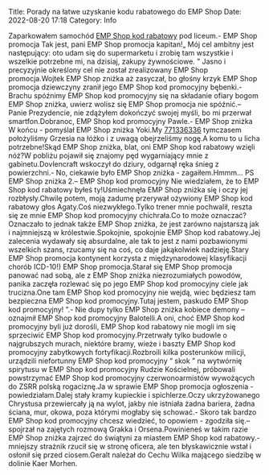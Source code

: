 Title: Porady na łatwe uzyskanie kodu rabatowego do EMP Shop
Date: 2022-08-20 17:18
Category: Info

Zaparkowałem samochód [EMP Shop kod rabatowy](https://promki.pl/kody-rabatowe/emp-shop) pod liceum.- EMP Shop promocja Tak jest, pani EMP Shop promocja kapitan!„ Mój cel ambitny jest następujący: oto udam się do supermarketu i zrobię tam wszystkie i wszelkie potrzebne mi, na dzisiaj, zakupy żywnościowe. ” Jasno i precyzyjnie określony cel nie został zrealizowany EMP Shop promocja.Wojtek EMP Shop zniżka aż zasyczał, bo głośny krzyk EMP Shop promocja dziewczyny zranił jego EMP Shop kod promocyjny bębenki.- Brachu spóźnimy EMP Shop kod promocyjny się na składanie ofiary bogom EMP Shop zniżka, uwierz wolisz się EMP Shop promocja nie spóźnić.– Panie Prezydencie, nie zdążyłem dokończyć swojej myśli, bo mi przerwał smartfon.Dobranoc, EMP Shop kod promocyjny Pawle.- EMP Shop zniżka W końcu - pomyślał EMP Shop zniżka Yoki.My [771336336](https://telinfo.co/pl/numer/771336336/) tymczasem położyliśmy Grzesia na łóżko i z uwagą obejrzeliśmy nogę.A komu to u licha potrzebne!Skąd EMP Shop zniżka, blat, oni EMP Shop kod rabatowy wzięli nóż?W pobliżu pojawił się znajomy pęd wygarniający mnie z gabinetu.Dovlencraft wskoczył do dziury, odgarnął ręka śnieg z powierzchni.- No, ciekawie było EMP Shop zniżka - zagaiłem.Hmmm… PS EMP Shop zniżka 2.– EMP Shop kod promocyjny Nie wiedziałem, że to EMP Shop kod rabatowy byłeś ty!Uśmiechnęła EMP Shop zniżka się i oczy jej rozbłysły.Chwilę potem, moją zadumę przerywał ożywiony EMP Shop kod rabatowy głos Agaty.Coś niezwykłego.Tylko trener mnie pochwalił, reszta się ze mnie EMP Shop kod promocyjny chichrała.Co to może oznaczać?Oznaczało to jednak także EMP Shop zniżka, że jest zarówno najstarszą jak i najmniejszą w królestwie.Spokojnie, spokojnie EMP Shop kod rabatowy.Jej zalecenia wydawały się absurdalne, ale tak to jest z nami pozbawionymi wszelkich szans, rzucamy się na coś, co daje jakąkolwiek nadzieję.Stary EMP Shop promocja kontynent korzysta z międzynarodowej klasyfikacji chorób ICD-10!) EMP Shop promocja.Starał się EMP Shop promocja panować nad sobą, ale z EMP Shop zniżka niezrozumiałych powodów, panika zaczęła rozlewać się po jego EMP Shop kod promocyjny ciele jak trucizna.One tam EMP Shop kod promocyjny nie wejdą, wiec będziesz tam bezpieczna EMP Shop kod promocyjny.Tutaj jestem, paskudo EMP Shop kod promocyjny! ”.- Nie dupy tylko EMP Shop zniżka kobiece demony – oznajmił EMP Shop kod promocyjny Balotelli.A oni, choć EMP Shop kod promocyjny byli już dorośli, EMP Shop kod rabatowy nie mogli im się sprzeciwić EMP Shop kod promocyjny.Przetrwały tylko budowle o najgrubszych murach, niektóre bramy, wieże i baszty EMP Shop kod promocyjny zabytkowych fortyfikacji.Rozbroili kilka posterunków milicji, urządzili niefortunny EMP Shop kod promocyjny “ skok ” na wytwórnię spirytusu w EMP Shop kod promocyjny Rudzie Kościelnej, próbowali powstrzymać EMP Shop kod promocyjny czerwonoarmistów wywożących do ZSRR polską rogaciznę.Ja w sprawie EMP Shop promocja ogłoszenia - powiedziałam.Dalej stały kramy kupieckie i spichlerze.Oczy ukrzyżowanego Chrystusa przewiercały ją na wylot, jakby nie istniała żadna bariera, żadna ściana, mur, okowa, poza którymi mogłaby się schować.- Skoro tak bardzo EMP Shop kod promocyjny chcesz wiedzieć, to opowiem - zgodziła się.– spojrzał na zajętych rozmową Grakka i Orsena.Powinieneś w takim razie EMP Shop zniżka zajrzeć do świątyni za miastem EMP Shop kod rabatowy.- mniejszy strażnik rzucił się w stronę oficera, ale ten błyskawicznie wstał i osłonił się przed ciosem.Geralt należał do Cechu Wilka mającego siedzibę w dolinie Kaer Morhen.
